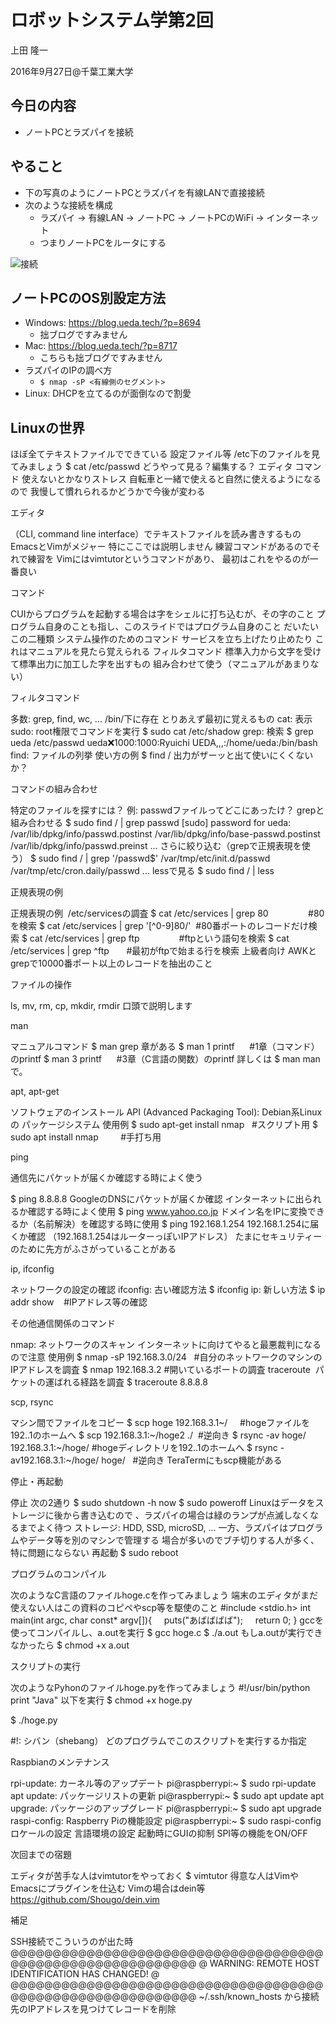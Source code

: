 # ロボットシステム学第2回

上田 隆一

2016年9月27日@千葉工業大学



## 今日の内容

* ノートPCとラズパイを接続


## やること

* 下の写真のようにノートPCとラズパイを有線LANで直接接続
* 次のような接続を構成
  * ラズパイ -> 有線LAN -> ノートPC -> ノートPCのWiFi -> インターネット
  * つまりノートPCをルータにする
 

![接続](https://pbs.twimg.com/media/DKZLU64U8AEdULI.jpg:large)


## ノートPCのOS別設定方法

* Windows: https://blog.ueda.tech/?p=8694
  * 拙ブログですみません
* Mac: https://blog.ueda.tech/?p=8717
  * こちらも拙ブログですみません
* ラズパイのIPの調べ方
  * `$ nmap -sP <有線側のセグメント>`
* Linux: DHCPを立てるのが面倒なので割愛


## Linuxの世界

ほぼ全てテキストファイルでできている
設定ファイル等
/etc下のファイルを見てみましょう
$ cat /etc/passwd
どうやって見る？編集する？
エディタ
コマンド
使えないとかなりストレス
自転車と一緒で使えると自然に使えるようになるので
我慢して慣れられるかどうかで今後が変わる


エディタ

（CLI, command line interface）でテキストファイルを読み書きするもの
EmacsとVimがメジャー
特にここでは説明しません
練習コマンドがあるのでそれで練習を
Vimにはvimtutorというコマンドがあり、
最初はこれをやるのが一番良い


コマンド

CUIからプログラムを起動する場合は字をシェルに打ち込むが、その字のこと
プログラム自身のことも指し、このスライドではプログラム自身のこと
だいたいこの二種類
システム操作のためのコマンド
サービスを立ち上げたり止めたり
これはマニュアルを見たら覚えられる
フィルタコマンド
標準入力から文字を受けて標準出力に加工した字を出すもの
組み合わせて使う（マニュアルがあまりない）


フィルタコマンド

多数: grep, find, wc, ...
/bin/下に存在
とりあえず最初に覚えるもの
cat: 表示
sudo: root権限でコマンドを実行
$ sudo cat /etc/shadow
grep: 検索
$ grep ueda /etc/passwd
ueda:x:1000:1000:Ryuichi UEDA,,,:/home/ueda:/bin/bash
find: ファイルの列挙
使い方の例
$ find /
出力がザーッと出て使いにくくないか？


コマンドの組み合わせ

特定のファイルを探すには？
例: passwdファイルってどこにあったけ？
grepと組み合わせる
$ sudo find / | grep passwd
 [sudo] password for ueda:
 /var/lib/dpkg/info/passwd.postinst
 /var/lib/dpkg/info/base-passwd.postinst
 /var/lib/dpkg/info/passwd.preinst
...
さらに絞り込む（grepで正規表現を使う）
$ sudo find / | grep '/passwd$'
/var/tmp/etc/init.d/passwd
/var/tmp/etc/cron.daily/passwd
...
lessで見る
$ sudo find / | less


正規表現の例

正規表現の例
 /etc/servicesの調査
$ cat /etc/services | grep 80　　         #80を検索
$ cat /etc/services | grep '[^0-9]80/'  #80番ポートのレコードだけ検索
$ cat /etc/services | grep ftp                #ftpという語句を検索
$ cat /etc/services | grep ^ftp       #最初がftpで始まる行を検索
上級者向け
AWKとgrepで10000番ポート以上のレコードを抽出のこと


ファイルの操作

ls, mv, rm, cp, mkdir, rmdir
口頭で説明します


man

マニュアルコマンド
$ man grep
章がある
$ man 1 printf      #1章（コマンド）のprintf
$ man 3 printf      #3章（C言語の関数）のprintf
詳しくは $ man man で。


apt, apt-get

ソフトウェアのインストール
API (Advanced Packaging Tool): Debian系Linuxの
パッケージシステム
使用例
$ sudo apt-get install nmap   #スクリプト用
$ sudo apt install nmap         #手打ち用


ping

通信先にパケットが届くか確認する時によく使う

$ ping 8.8.8.8
GoogleのDNSにパケットが届くか確認
インターネットに出られるか確認する時によく使用
$ ping www.yahoo.co.jp
ドメイン名をIPに変換できるか（名前解決）を確認する時に使用
$ ping 192.168.1.254
192.168.1.254に届くか確認
（192.168.1.254はルーターっぽいIPアドレス）
たまにセキュリティーのために先方がふさがっていることがある


ip, ifconfig

ネットワークの設定の確認
ifconfig: 古い確認方法
$ ifconfig
ip: 新しい方法
$ ip addr show    #IPアドレス等の確認


その他通信関係のコマンド

nmap: ネットワークのスキャン
インターネットに向けてやると最悪裁判になるので注意
使用例
$ nmap -sP 192.168.3.0/24   #自分のネットワークのマシンのIPアドレスを調査
$ nmap 192.168.3.2 #開いているポートの調査
traceroute
 パケットの運ばれる経路を調査
$ traceroute 8.8.8.8


scp, rsync

マシン間でファイルをコピー
$ scp hoge 192.168.3.1~/     #hogeファイルを192..1のホームへ
$ scp 192.168.3.1:~/hoge2 ./  #逆向き
$ rsync -av hoge/ 192.168.3.1:~/hoge/ #hogeディレクトリを192..1のホームへ
$ rsync -av192.168.3.1:~/hoge/ hoge/   #逆向き
TeraTermにもscp機能がある




停止・再起動

停止
次の2通り
$ sudo shutdown -h now
$ sudo poweroff
Linuxはデータをストレージに後から書き込むので 、ラズパイの場合は緑のランプが点滅しなくなるまでよく待つ
ストレージ: HDD, SSD, microSD, ...
一方、ラズパイはプログラムやデータ等を別のマシンで管理する
場合が多いのでブチ切りする人が多く、特に問題にならない
再起動
$ sudo reboot


プログラムのコンパイル

次のようなC言語のファイルhoge.cを作ってみましょう
端末のエディタがまだ使えない人はこの資料のコピペやscp等を駆使のこと
#include <stdio.h>
int main(int argc, char const* argv[]){
    puts("あばばばば");
    return 0;
}
gccを使ってコンパイルし、a.outを実行
$ gcc hoge.c
$ ./a.out
もしa.outが実行できなかったら $ chmod +x a.out


スクリプトの実行

次のようなPyhonのファイルhoge.pyを作ってみましょう
#!/usr/bin/python
print "Java"
以下を実行
$ chmod +x hoge.py

$ ./hoge.py

#!: シバン（shebang）
どのプログラムでこのスクリプトを実行するか指定


Raspbianのメンテナンス

rpi-update: カーネル等のアップデート
pi@raspberrypi:~ $ sudo rpi-update
apt update: パッケージリストの更新
pi@raspberrypi:~ $ sudo apt update
apt upgrade: パッケージのアップグレード
pi@raspberrypi:~ $ sudo apt upgrade
raspi-config: Raspberry Piの機能設定
pi@raspberrypi:~ $ sudo raspi-config
ロケールの設定
言語環境の設定
起動時にGUIの抑制
SPI等の機能をON/OFF


次回までの宿題

エディタが苦手な人はvimtutorをやっておく
$ vimtutor
得意な人はVimやEmacsにプラグインを仕込む
Vimの場合はdein等
https://github.com/Shougo/dein.vim


補足

SSH接続でこういうのが出た時
@@@@@@@@@@@@@@@@@@@@@@@@@@@@@@@@@@@@@@@@@@@@@@@@@@@@@@@@@@@
@ WARNING: REMOTE HOST IDENTIFICATION HAS CHANGED! @
@@@@@@@@@@@@@@@@@@@@@@@@@@@@@@@@@@@@@@@@@@@@@@@@@@@@@@@@@@@
~/.ssh/known_hosts から接続先のIPアドレスを見つけてレコードを削除
